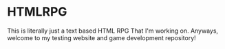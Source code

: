 # HTMLRPG
This is literally just a text based HTML RPG That I'm working on.
Anyways, welcome to my testing website and game development repository!

